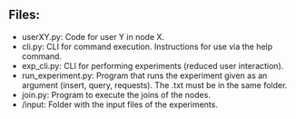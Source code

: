 ## Files:

* userXY.py: Code for user Y in node X.
* cli.py: CLI for command execution. Instructions for use via the help command.
* exp_cli.py: CLI for performing experiments (reduced user interaction).
* run_experiment.py: Program that runs the experiment given as an argument (insert, query, requests). The .txt must be in the same folder.
* join.py: Program to execute the joins of the nodes.
* /input: Folder with the input files of the experiments.
